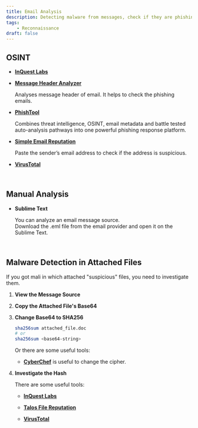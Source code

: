 ```yaml
---
title: Email Analysis
description: Detecting malware from messages, check if they are phishing.
tags:
    - Reconnaissance
draft: false
---
```


## OSINT

- **[InQuest Labs](https://labs.inquest.net/)**

- **[Message Header Analyzer](https://mha.azurewebsites.net/)**

    Analyses message header of email. It helps to check the phishing emails.

- **[PhishTool](https://www.phishtool.com/)**

    Combines threat intelligence, OSINT, email metadata and battle tested auto-analysis pathways into one powerful phishing response platform.

- **[Simple Email Reputation](https://emailrep.io/)**

    Paste the sender’s email address to check if the address is suspicious.

- **[VirusTotal](https://www.virustotal.com/gui/)**

<br />

## Manual Analysis

- **Sublime Text**

    You can analyze an email message source.  
    Download the .eml file from the email provider and open it on the Sublime Text.

<br />

## Malware Detection in Attached Files

If you got mali in which attached "suspicious" files, you need to investigate them.

1. **View the Message Source**

2. **Copy the Attached File's Base64**

3. **Change Base64 to SHA256**

    ```sh
    sha256sum attached_file.doc
    # or
    sha256sum <base64-string>
    ```

    Or there are some useful tools:

    - **[CyberChef](https://gchq.github.io/CyberChef/)** is useful to change the cipher.

4. **Investigate the Hash**

    There are some useful tools:

    - **[InQuest Labs](https://labs.inquest.net/)**

    - **[Talos File Reputation](https://www.talosintelligence.com/talos_file_reputation)**

    - **[VirusTotal](https://www.virustotal.com/gui/home/upload)**
